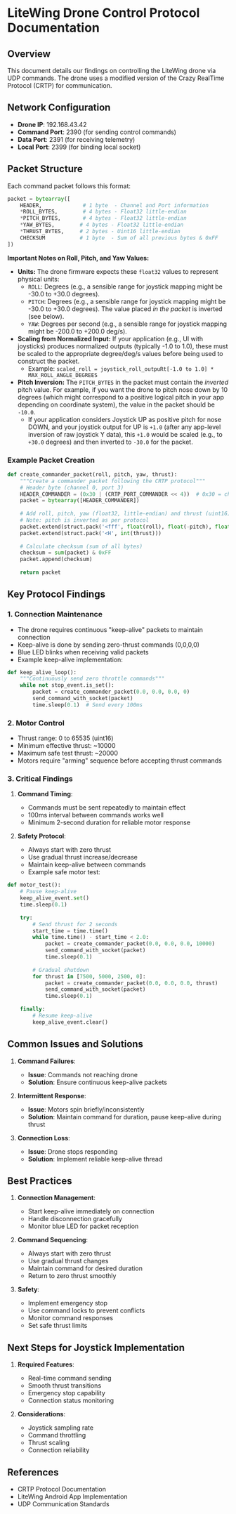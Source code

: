 # LiteWing Drone Control Protocol Documentation

## Overview
This document details our findings on controlling the LiteWing drone via UDP commands. The drone uses a modified version of the Crazy RealTime Protocol (CRTP) for communication.

## Network Configuration
- **Drone IP**: 192.168.43.42
- **Command Port**: 2390 (for sending control commands)
- **Data Port**: 2391 (for receiving telemetry)
- **Local Port**: 2399 (for binding local socket)

## Packet Structure
Each command packet follows this format:
```python
packet = bytearray([
    HEADER,             # 1 byte  - Channel and Port information
    *ROLL_BYTES,        # 4 bytes - Float32 little-endian
    *PITCH_BYTES,       # 4 bytes - Float32 little-endian
    *YAW_BYTES,        # 4 bytes - Float32 little-endian
    *THRUST_BYTES,     # 2 bytes - Uint16 little-endian
    CHECKSUM           # 1 byte  - Sum of all previous bytes & 0xFF
])
```

**Important Notes on Roll, Pitch, and Yaw Values:**

*   **Units:** The drone firmware expects these `float32` values to represent physical units:
    *   `ROLL`: Degrees (e.g., a sensible range for joystick mapping might be -30.0 to +30.0 degrees).
    *   `PITCH`: Degrees (e.g., a sensible range for joystick mapping might be -30.0 to +30.0 degrees). The value placed *in the packet* is inverted (see below).
    *   `YAW`: Degrees per second (e.g., a sensible range for joystick mapping might be -200.0 to +200.0 deg/s).
*   **Scaling from Normalized Input:** If your application (e.g., UI with joysticks) produces normalized outputs (typically -1.0 to 1.0), these must be scaled to the appropriate degree/deg/s values before being used to construct the packet.
    *   Example: `scaled_roll = joystick_roll_outpuRt[-1.0 to 1.0] * MAX_ROLL_ANGLE_DEGREES`
*   **Pitch Inversion:** The `PITCH_BYTES` in the packet must contain the *inverted* pitch value. For example, if you want the drone to pitch nose down by 10 degrees (which might correspond to a positive logical pitch in your app depending on coordinate system), the value in the packet should be `-10.0`.
    *   If your application considers Joystick UP as positive pitch for nose DOWN, and your joystick output for UP is `+1.0` (after any app-level inversion of raw joystick Y data), this `+1.0` would be scaled (e.g., to `+30.0` degrees) and then inverted to `-30.0` for the packet.

### Example Packet Creation
```python
def create_commander_packet(roll, pitch, yaw, thrust):
    """Create a commander packet following the CRTP protocol"""
    # Header byte (channel 0, port 3)
    HEADER_COMMANDER = (0x30 | (CRTP_PORT_COMMANDER << 4))  # 0x30 = channel 0, port 3
    packet = bytearray([HEADER_COMMANDER])
    
    # Add roll, pitch, yaw (float32, little-endian) and thrust (uint16)
    # Note: pitch is inverted as per protocol
    packet.extend(struct.pack('<fff', float(roll), float(-pitch), float(yaw)))
    packet.extend(struct.pack('<H', int(thrust)))
    
    # Calculate checksum (sum of all bytes)
    checksum = sum(packet) & 0xFF
    packet.append(checksum)
    
    return packet
```

## Key Protocol Findings

### 1. Connection Maintenance
- The drone requires continuous "keep-alive" packets to maintain connection
- Keep-alive is done by sending zero-thrust commands (0,0,0,0)
- Blue LED blinks when receiving valid packets
- Example keep-alive implementation:
```python
def keep_alive_loop():
    """Continuously send zero throttle commands"""
    while not stop_event.is_set():
        packet = create_commander_packet(0.0, 0.0, 0.0, 0)
        send_command_with_socket(packet)
        time.sleep(0.1)  # Send every 100ms
```

### 2. Motor Control
- Thrust range: 0 to 65535 (uint16)
- Minimum effective thrust: ~10000
- Maximum safe test thrust: ~20000
- Motors require "arming" sequence before accepting thrust commands

### 3. Critical Findings
1. **Command Timing**:
   - Commands must be sent repeatedly to maintain effect
   - 100ms interval between commands works well
   - Minimum 2-second duration for reliable motor response

2. **Safety Protocol**:
   - Always start with zero thrust
   - Use gradual thrust increase/decrease
   - Maintain keep-alive between commands
   - Example safe motor test:
```python
def motor_test():
    # Pause keep-alive
    keep_alive_event.set()
    time.sleep(0.1)
    
    try:
        # Send thrust for 2 seconds
        start_time = time.time()
        while time.time() - start_time < 2.0:
            packet = create_commander_packet(0.0, 0.0, 0.0, 10000)
            send_command_with_socket(packet)
            time.sleep(0.1)
        
        # Gradual shutdown
        for thrust in [7500, 5000, 2500, 0]:
            packet = create_commander_packet(0.0, 0.0, 0.0, thrust)
            send_command_with_socket(packet)
            time.sleep(0.1)
    
    finally:
        # Resume keep-alive
        keep_alive_event.clear()
```

## Common Issues and Solutions

1. **Command Failures**:
   - **Issue**: Commands not reaching drone
   - **Solution**: Ensure continuous keep-alive packets

2. **Intermittent Response**:
   - **Issue**: Motors spin briefly/inconsistently
   - **Solution**: Maintain command for duration, pause keep-alive during thrust

3. **Connection Loss**:
   - **Issue**: Drone stops responding
   - **Solution**: Implement reliable keep-alive thread

## Best Practices

1. **Connection Management**:
   - Start keep-alive immediately on connection
   - Handle disconnection gracefully
   - Monitor blue LED for packet reception

2. **Command Sequencing**:
   - Always start with zero thrust
   - Use gradual thrust changes
   - Maintain command for desired duration
   - Return to zero thrust smoothly

3. **Safety**:
   - Implement emergency stop
   - Use command locks to prevent conflicts
   - Monitor command responses
   - Set safe thrust limits

## Next Steps for Joystick Implementation

1. **Required Features**:
   - Real-time command sending
   - Smooth thrust transitions
   - Emergency stop capability
   - Connection status monitoring

2. **Considerations**:
   - Joystick sampling rate
   - Command throttling
   - Thrust scaling
   - Connection reliability

## References
- CRTP Protocol Documentation
- LiteWing Android App Implementation
- UDP Communication Standards 